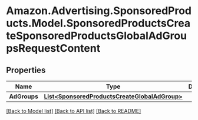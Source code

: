 # Amazon.Advertising.SponsoredProducts.Model.SponsoredProductsCreateSponsoredProductsGlobalAdGroupsRequestContent

## Properties

Name | Type | Description | Notes
------------ | ------------- | ------------- | -------------
**AdGroups** | [**List&lt;SponsoredProductsCreateGlobalAdGroup&gt;**](SponsoredProductsCreateGlobalAdGroup.md) |  | 

[[Back to Model list]](../README.md#documentation-for-models) [[Back to API list]](../README.md#documentation-for-api-endpoints) [[Back to README]](../README.md)


